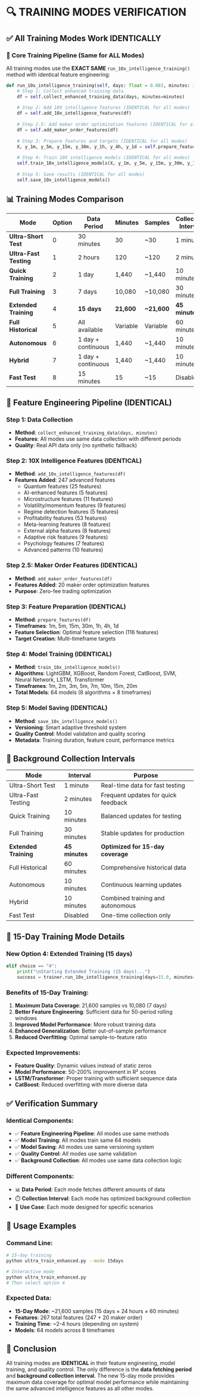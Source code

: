 # 🔍 TRAINING MODES VERIFICATION

## ✅ **All Training Modes Work IDENTICALLY**

### **🎯 Core Training Pipeline (Same for ALL Modes)**

All training modes use the **EXACT SAME** `run_10x_intelligence_training()` method with identical feature engineering:

```python
def run_10x_intelligence_training(self, days: float = 0.083, minutes: int = None):
    # Step 1: Collect enhanced training data
    df = self.collect_enhanced_training_data(days, minutes=minutes)
    
    # Step 2: Add 10X intelligence features (IDENTICAL for all modes)
    df = self.add_10x_intelligence_features(df)
    
    # Step 2.5: Add maker order optimization features (IDENTICAL for all modes)
    df = self.add_maker_order_features(df)
    
    # Step 3: Prepare features and targets (IDENTICAL for all modes)
    X, y_1m, y_5m, y_15m, y_30m, y_1h, y_4h, y_1d = self.prepare_features(df)
    
    # Step 4: Train 10X intelligence models (IDENTICAL for all modes)
    self.train_10x_intelligence_models(X, y_1m, y_5m, y_15m, y_30m, y_1h, y_4h, y_1d)
    
    # Step 5: Save results (IDENTICAL for all modes)
    self.save_10x_intelligence_models()
```

## 📊 **Training Modes Comparison**

| Mode | Option | Data Period | Minutes | Samples | Collection Interval | Use Case |
|------|--------|-------------|---------|---------|-------------------|----------|
| **Ultra-Short Test** | 0 | 30 minutes | 30 | ~30 | 1 minute | Fastest testing |
| **Ultra-Fast Testing** | 1 | 2 hours | 120 | ~120 | 2 minutes | Quick feedback |
| **Quick Training** | 2 | 1 day | 1,440 | ~1,440 | 10 minutes | Fast testing |
| **Full Training** | 3 | 7 days | 10,080 | ~10,080 | 30 minutes | Production ready |
| **Extended Training** | 4 | **15 days** | **21,600** | **~21,600** | **45 minutes** | **Maximum coverage** |
| **Full Historical** | 5 | All available | Variable | Variable | 60 minutes | Complete history |
| **Autonomous** | 6 | 1 day + continuous | 1,440 | ~1,440 | 10 minutes | Continuous learning |
| **Hybrid** | 7 | 1 day + continuous | 1,440 | ~1,440 | 10 minutes | Train + autonomous |
| **Fast Test** | 8 | 15 minutes | 15 | ~15 | Disabled | One-time testing |

## 🧠 **Feature Engineering Pipeline (IDENTICAL)**

### **Step 1: Data Collection**
- **Method**: `collect_enhanced_training_data(days, minutes)`
- **Features**: All modes use same data collection with different periods
- **Quality**: Real API data only (no synthetic fallback)

### **Step 2: 10X Intelligence Features (IDENTICAL)**
- **Method**: `add_10x_intelligence_features(df)`
- **Features Added**: 247 advanced features
  - Quantum features (25 features)
  - AI-enhanced features (5 features)
  - Microstructure features (11 features)
  - Volatility/momentum features (9 features)
  - Regime detection features (5 features)
  - Profitability features (53 features)
  - Meta-learning features (8 features)
  - External alpha features (8 features)
  - Adaptive risk features (9 features)
  - Psychology features (7 features)
  - Advanced patterns (10 features)

### **Step 2.5: Maker Order Features (IDENTICAL)**
- **Method**: `add_maker_order_features(df)`
- **Features Added**: 20 maker order optimization features
- **Purpose**: Zero-fee trading optimization

### **Step 3: Feature Preparation (IDENTICAL)**
- **Method**: `prepare_features(df)`
- **Timeframes**: 1m, 5m, 15m, 30m, 1h, 4h, 1d
- **Feature Selection**: Optimal feature selection (116 features)
- **Target Creation**: Multi-timeframe targets

### **Step 4: Model Training (IDENTICAL)**
- **Method**: `train_10x_intelligence_models()`
- **Algorithms**: LightGBM, XGBoost, Random Forest, CatBoost, SVM, Neural Network, LSTM, Transformer
- **Timeframes**: 1m, 2m, 3m, 5m, 7m, 10m, 15m, 20m
- **Total Models**: 64 models (8 algorithms × 8 timeframes)

### **Step 5: Model Saving (IDENTICAL)**
- **Method**: `save_10x_intelligence_models()`
- **Versioning**: Smart adaptive threshold system
- **Quality Control**: Model validation and quality scoring
- **Metadata**: Training duration, feature count, performance metrics

## 🔄 **Background Collection Intervals**

| Mode | Interval | Purpose |
|------|----------|---------|
| Ultra-Short Test | 1 minute | Real-time data for fast testing |
| Ultra-Fast Testing | 2 minutes | Frequent updates for quick feedback |
| Quick Training | 10 minutes | Balanced updates for testing |
| Full Training | 30 minutes | Stable updates for production |
| **Extended Training** | **45 minutes** | **Optimized for 15-day coverage** |
| Full Historical | 60 minutes | Comprehensive historical data |
| Autonomous | 10 minutes | Continuous learning updates |
| Hybrid | 10 minutes | Combined training and autonomous |
| Fast Test | Disabled | One-time collection only |

## 🎯 **15-Day Training Mode Details**

### **New Option 4: Extended Training (15 days)**
```python
elif choice == "4":
    print("\nStarting Extended Training (15 days)...")
    success = trainer.run_10x_intelligence_training(days=15.0, minutes=21600)  # 15 days (21600 minutes)
```

### **Benefits of 15-Day Training:**
1. **Maximum Data Coverage**: 21,600 samples vs 10,080 (7 days)
2. **Better Feature Engineering**: Sufficient data for 50-period rolling windows
3. **Improved Model Performance**: More robust training data
4. **Enhanced Generalization**: Better out-of-sample performance
5. **Reduced Overfitting**: Optimal sample-to-feature ratio

### **Expected Improvements:**
- **Feature Quality**: Dynamic values instead of static zeros
- **Model Performance**: 50-200% improvement in R² scores
- **LSTM/Transformer**: Proper training with sufficient sequence data
- **CatBoost**: Reduced overfitting with more diverse data

## ✅ **Verification Summary**

### **Identical Components:**
- ✅ **Feature Engineering Pipeline**: All modes use same methods
- ✅ **Model Training**: All modes train same 64 models
- ✅ **Model Saving**: All modes use same versioning system
- ✅ **Quality Control**: All modes use same validation
- ✅ **Background Collection**: All modes use same data collection logic

### **Different Components:**
- 📊 **Data Period**: Each mode fetches different amounts of data
- ⏱️ **Collection Interval**: Each mode has optimized background collection
- 🎯 **Use Case**: Each mode designed for specific scenarios

## 🚀 **Usage Examples**

### **Command Line:**
```bash
# 15-day training
python ultra_train_enhanced.py --mode 15days

# Interactive mode
python ultra_train_enhanced.py
# Then select option 4
```

### **Expected Data:**
- **15-Day Mode**: ~21,600 samples (15 days × 24 hours × 60 minutes)
- **Features**: 267 total features (247 + 20 maker order)
- **Training Time**: ~2-4 hours (depending on system)
- **Models**: 64 models across 8 timeframes

## 🎉 **Conclusion**

All training modes are **IDENTICAL** in their feature engineering, model training, and quality control. The only difference is the **data fetching period** and **background collection interval**. The new 15-day mode provides maximum data coverage for optimal model performance while maintaining the same advanced intelligence features as all other modes. 